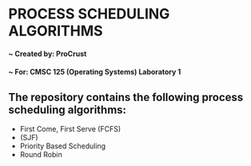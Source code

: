 # PROCESS SCHEDULING ALGORITHMS
#### ~ Created by: ProCrust
#### ~ For: CMSC 125 (Operating Systems) Laboratory 1

## The repository contains the following process scheduling algorithms:
- First Come, First Serve (FCFS)
- (SJF)
- Priority Based Scheduling
- Round Robin
